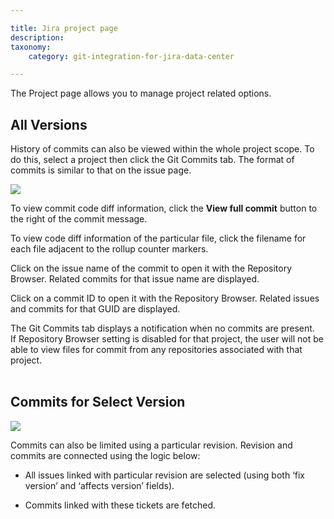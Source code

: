 ```yaml
---

title: Jira project page
description:
taxonomy:
    category: git-integration-for-jira-data-center

---
```

The Project page allows you to manage project related options.

## All Versions

History of commits can also be viewed within the whole project scope. To do this, select a project then click the Git Commits tab. The format of commits is similar to that on the issue page.

![](https://bigbrassband.atlassian.net/wiki/download/attachments/1930399252/gitserver-proj-git-commits-tab.png?version=1&modificationDate=1630642928218&cacheVersion=1&api=v2)

To view commit code diff information, click the **View full commit** button to the right of the commit message.

To view code diff information of the particular file, click the filename for each file adjacent to the rollup counter markers.

Click on the issue name of the commit to open it with the Repository Browser. Related commits for that issue name are displayed.

Click on a commit ID to open it with the Repository Browser. Related issues and commits for that GUID are displayed.

<div class="bbb-callout bbb--info">
    <div class="irow">
    <div class="ilogobox">
        <span class="logoimg"></span>
    </div>
    <div class="imsgbox">
        The Git Commits tab displays a notification when no commits are present.
    </div>
    </div>
</div>

<div class="bbb-callout bbb--alert">
    <div class="irow">
    <div class="ilogobox">
        <span class="logoimg"></span>
    </div>
    <div class="imsgbox">
        If Repository Browser setting is disabled for that project, the user will not be able to view files for commit from any repositories associated with that project.
    </div>
    </div>
</div>
<br>

## Commits for Select Version

![](https://bigbrassband.atlassian.net/wiki/download/attachments/1930399252/gitserver-proj-select-versions-tab.png?version=1&modificationDate=1630642928449&cacheVersion=1&api=v2)

Commits can also be limited using a particular revision. Revision and commits are connected using the logic below:

*   All issues linked with particular revision are selected (using both ‘fix version’ and ‘affects version’ fields).

*   Commits linked with these tickets are fetched.

